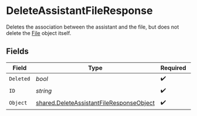 # DeleteAssistantFileResponse

Deletes the association between the assistant and the file, but does not delete the [File](/docs/api-reference/files) object itself.


## Fields

| Field                                                                                                       | Type                                                                                                        | Required                                                                                                    | Description                                                                                                 |
| ----------------------------------------------------------------------------------------------------------- | ----------------------------------------------------------------------------------------------------------- | ----------------------------------------------------------------------------------------------------------- | ----------------------------------------------------------------------------------------------------------- |
| `Deleted`                                                                                                   | *bool*                                                                                                      | :heavy_check_mark:                                                                                          | N/A                                                                                                         |
| `ID`                                                                                                        | *string*                                                                                                    | :heavy_check_mark:                                                                                          | N/A                                                                                                         |
| `Object`                                                                                                    | [shared.DeleteAssistantFileResponseObject](../../../pkg/models/shared/deleteassistantfileresponseobject.md) | :heavy_check_mark:                                                                                          | N/A                                                                                                         |